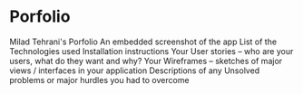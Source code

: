# Porfolio
Milad Tehrani's Porfolio
An embedded screenshot of the app
List of the Technologies used
Installation instructions
Your User stories – who are your users, what do they want and why?
Your Wireframes – sketches of major views / interfaces in your application
Descriptions of any Unsolved problems or major hurdles you had to overcome